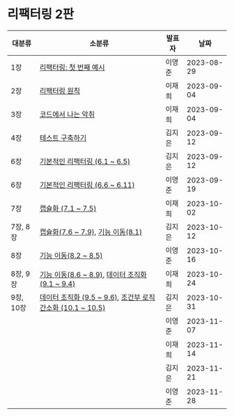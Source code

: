 # 리팩터링 2판

| 대분류    | 소분류                                                       | 발표자 | 날짜       |
| --------- | ------------------------------------------------------------ | ------ | ---------- |
| 1장       | [리팩터링: 첫 번째 예시](Chapter%2001.md)                    | 이영준 | 2023-08-29 |
| 2장       | [리팩터링 원칙](Chapter%2002.md)                             | 이재희 | 2023-09-04 |
| 3장       | [코드에서 나는 악취](Chapter%2003.md)                        | 이재희 | 2023-09-04 |
| 4장       | [테스트 구축하기](Chapter%2004.md)                           | 김지은 | 2023-09-12 |
| 6장       | [기본적인 리팩터링 (6.1 ~ 6.5)](Chapter%2006.md)             | 김지은 | 2023-09-12 |
| 6장       | [기본적인 리팩터링 (6.6 ~ 6.11)](Chapter%2006.md)            | 이영준 | 2023-09-19 |
| 7장       | [캡슐화 (7.1 ~ 7.5)](Chapter%2007.md)                        | 이재희 | 2023-10-02 |
| 7장, 8장  | [캡슐화(7.6 ~ 7.9)](Chapter%2007.md), [기능 이동(8.1)](Chapter%2008.md) | 김지은 | 2023-10-12 |
| 8장       | [기능 이동(8.2 ~ 8.5)](Chapter%2008.md)                      | 이영준 | 2023-10-16 |
| 8장, 9장  | [기능 이동(8.6 ~ 8.9)](Chapter%2008.md), [데이터 조직화 (9.1 ~ 9.4)](Chapter%2009.md) | 이재희 | 2023-10-24 |
| 9장, 10장 | [데이터 조직화 (9.5 ~ 9.6)](Chapter%2009.md), [조건부 로직 간소화 (10.1 ~ 10.5)](Chapter%2010.md) | 김지은 | 2023-10-31 |
|           |                                                              | 이영준 | 2023-11-07 |
|           |                                                              | 이재희 | 2023-11-14 |
|           |                                                              | 김지은 | 2023-11-21 |
|           |                                                              | 이영준 | 2023-11-28 |

